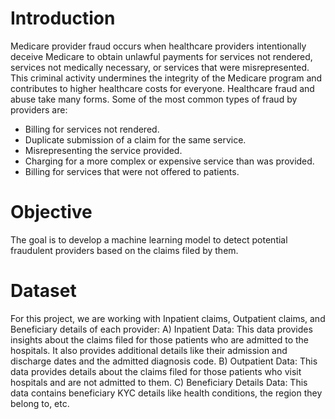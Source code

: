 # Introduction
Medicare provider fraud occurs when healthcare providers intentionally deceive Medicare to obtain unlawful payments for services not rendered, services not medically necessary, or services that were misrepresented. This criminal activity undermines the integrity of the Medicare program and contributes to higher healthcare costs for everyone.
Healthcare fraud and abuse take many forms. Some of the most common types of fraud by providers are:
- Billing for services not rendered.
- Duplicate submission of a claim for the same service.
- Misrepresenting the service provided.
- Charging for a more complex or expensive service than was provided.
- Billing for services that were not offered to patients.

# Objective
The goal is to develop a machine learning model to detect potential fraudulent providers based on the claims filed by them.

# Dataset
For this project, we are working with Inpatient claims, Outpatient claims, and Beneficiary details of each provider:
A) Inpatient Data: This data provides insights about the claims filed for those patients who are admitted to the hospitals. It also provides additional details like their admission and discharge dates and the admitted diagnosis code.
B) Outpatient Data: This data provides details about the claims filed for those patients who visit hospitals and are not admitted to them.
C) Beneficiary Details Data: This data contains beneficiary KYC details like health conditions, the region they belong to, etc.
